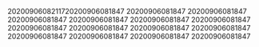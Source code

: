 2020090608211720200906081847
20200906081847
20200906081847
20200906081847
20200906081847
20200906081847
20200906081847
20200906081847
20200906081847
20200906081847
20200906081847
20200906081847
20200906081847
20200906081847
20200906081847
